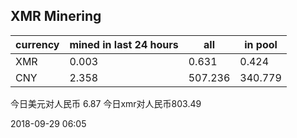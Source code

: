 ## XMR Minering

|currency|mined in last 24 hours|all|in pool|
|---|---|---|---|
|XMR|0.003|0.631|0.424|
|CNY|2.358|507.236|340.779|

今日美元对人民币 6.87	今日xmr对人民币803.49


2018-09-29 06:05